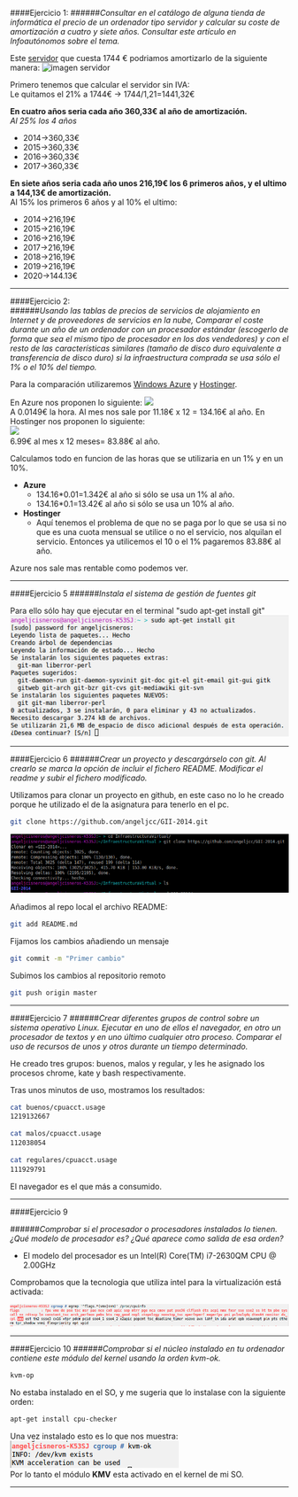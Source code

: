####Ejercicio 1:
######_Consultar en el catálogo de alguna tienda de informática el precio de un ordenador tipo servidor y calcular su coste de amortización a cuatro y siete años. Consultar este artículo en Infoautónomos sobre el tema._

[servidor]:http://www.dynos.es/servidor-hp-proliant-ml350p-g8-xeon-e5-2609-2.4-ghz-4gb-disco-duro-hdd-2.5-sff-p420i-512mb-fbwc-460w-cs-gold--887111139054__470065-666.html

[imagen servidor]:http://img.megasur.es/234/470065-666-0.jpg

Este [servidor] que cuesta 1744 € podriamos amortizarlo de la siguiente manera:
![imagen servidor]
  
  Primero tenemos que calcular el servidor sin IVA:  
  Le quitamos el 21% a 1744€ -> 1744/1,21=1441,32€   
  
**En cuatro años seria cada año 360,33€ al año de amortización.**  
_Al 25% los 4 años_
* 2014->360,33€
* 2015->360,33€
* 2016->360,33€
* 2017->360,33€
 

**En siete años seria cada año unos 216,19€ los 6 primeros años, y el ultimo a 144,13€ de amortización.**  
Al 15% los primeros 6 años y al 10% el ultimo:  
* 2014->216,19€
* 2015->216,19€
* 2016->216,19€
* 2017->216,19€
* 2018->216,19€
* 2019->216,19€
* 2020->144.13€
  
  
***
####Ejercicio 2:  
######_Usando las tablas de precios de servicios de alojamiento en Internet y de proveedores de servicios en la nube, Comparar el coste durante un año de un ordenador con un procesador estándar (escogerlo de forma que sea el mismo tipo de procesador en los dos vendedores) y con el resto de las características similares (tamaño de disco duro equivalente a transferencia de disco duro) si la infraestructura comprada se usa sólo el 1% o el 10% del tiempo._  

Para la comparación utilizaremos [Windows Azure](http://azure.microsoft.com/es-es/pricing/details/cloud-services/)
y [Hostinger](http://www.hostinger.es/hosting-vps).  



En Azure nos proponen lo siguiente:
![](https://dl.dropboxusercontent.com/u/23854876/IV/Ejer2Azure.png)  
A 0.0149€ la hora. Al mes nos sale por 11.18€ x 12 = 134.16€ al año.
En Hostinger nos proponen lo siguiente:   
![](https://dl.dropboxusercontent.com/u/23854876/IV/Ejer2Hostinger.png)  
6.99€ al mes x 12 meses= 83.88€ al año.  

Calculamos todo en funcion de las horas que se utilizaria en un 1% y en un 10%.

* **Azure**
  + 134.16*0.01=1.342€ al año si sólo se usa un 1% al año.
  + 134.16*0.1=13.42€ al año si sólo se usa un 10% al año.
* **Hostinger**
  + Aquí tenemos el problema de que no se paga por lo que se usa si no que es una cuota mensual se utilice o no el servicio, nos alquilan el servicio. Entonces ya utilicemos el 10 o el 1% pagaremos 83.88€ al año.  


Azure nos sale mas rentable como podemos ver.

***

####Ejercicio 5
######_Instala el sistema de gestión de fuentes git_


Para ello sólo hay que ejecutar en el terminal "sudo apt-get install git"  
![](./capturas/InstalarGit2.png)
***
####Ejercicio 6
######_Crear un proyecto y descargárselo con git. Al crearlo se marca la opción de incluir el fichero README. Modificar el readme y subir el fichero modificado._

Utilizamos para clonar un proyecto en github, en este caso no lo he creado porque he utilizado el de la asignatura para tenerlo en el pc.

```sh
git clone https://github.com/angeljcc/GII-2014.git
```
![](./capturas/Ejercicio6.png)

Añadimos al repo local el archivo README:
```sh
git add README.md 
```
Fijamos los cambios añadiendo un mensaje 
```sh
git commit -m "Primer cambio"
```

Subimos los cambios al repositorio remoto
```sh
git push origin master
```
***
####Ejercicio 7
######_Crear diferentes grupos de control sobre un sistema operativo Linux. Ejecutar en uno de ellos el navegador, en otro un procesador de textos y en uno último cualquier otro proceso. Comparar el uso de recursos de unos y otros durante un tiempo determinado._

He creado tres grupos: buenos, malos y regular, y les he asignado los procesos chrome, kate y bash respectivamente.

Tras unos minutos de uso, mostramos los resultados:  
```sh
cat buenos/cpuacct.usage
1219132667
``` 
 
```sh
cat malos/cpuacct.usage
112038054
``` 
```sh
cat regulares/cpuacct.usage
111929791
```   


El navegador es el que más a consumido.


***
####Ejercicio 9

######_Comprobar si el procesador o procesadores instalados lo tienen. ¿Qué modelo de procesador es? ¿Qué aparece como salida de esa orden?_

- El modelo del procesador es un Intel(R) Core(TM) i7-2630QM CPU @ 2.00GHz  

Comprobamos que la tecnologia que utiliza intel para la virtualización está activada:  

![Ejercicio9](capturas/Ejercicio9.png)  
***
####Ejercicio 10
######_Comprobar si el núcleo instalado en tu ordenador contiene este módulo del kernel usando la orden kvm-ok._


```sh
kvm-op

```
No estaba instalado en el SO, y me sugeria que lo instalase con la siguiente orden:
```sh
apt-get install cpu-checker
```
Una vez instalado esto es lo que nos muestra:
![](./capturas/Ejercicio10.png)  
Por lo tanto el módulo **KMV** esta activado en el kernel de mi SO.
***



